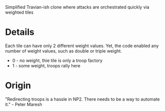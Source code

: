 Simplified Travian-ish clone where attacks are orchestrated quickly via weighted tiles

# Details

Each tile can have only 2 different weight values. Yet, the code enabled any number of weight values, such as double or triple weight.

- 0 - no weight, thie tile is only a troop factory
- 1 - some weight, troops rally here

# Origin

"Redirecting troops is a hassle in NP2. There needs to be a way to automate it." - Peter Maresh

